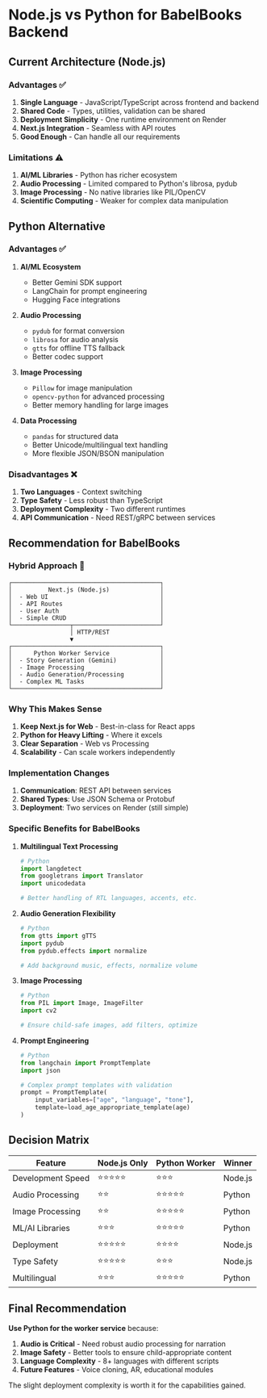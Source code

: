 # Node.js vs Python for BabelBooks Backend

## Current Architecture (Node.js)

### Advantages ✅
1. **Single Language** - JavaScript/TypeScript across frontend and backend
2. **Shared Code** - Types, utilities, validation can be shared
3. **Deployment Simplicity** - One runtime environment on Render
4. **Next.js Integration** - Seamless with API routes
5. **Good Enough** - Can handle all our requirements

### Limitations ⚠️
1. **AI/ML Libraries** - Python has richer ecosystem
2. **Audio Processing** - Limited compared to Python's librosa, pydub
3. **Image Processing** - No native libraries like PIL/OpenCV
4. **Scientific Computing** - Weaker for complex data manipulation

## Python Alternative

### Advantages ✅
1. **AI/ML Ecosystem**
   - Better Gemini SDK support
   - LangChain for prompt engineering
   - Hugging Face integrations
   
2. **Audio Processing**
   - `pydub` for format conversion
   - `librosa` for audio analysis
   - `gtts` for offline TTS fallback
   - Better codec support
   
3. **Image Processing**
   - `Pillow` for image manipulation
   - `opencv-python` for advanced processing
   - Better memory handling for large images
   
4. **Data Processing**
   - `pandas` for structured data
   - Better Unicode/multilingual text handling
   - More flexible JSON/BSON manipulation

### Disadvantages ❌
1. **Two Languages** - Context switching
2. **Type Safety** - Less robust than TypeScript
3. **Deployment Complexity** - Two different runtimes
4. **API Communication** - Need REST/gRPC between services

## Recommendation for BabelBooks

### Hybrid Approach 🎯

```
┌─────────────────────────────────────────┐
│          Next.js (Node.js)              │
│  - Web UI                               │
│  - API Routes                           │
│  - User Auth                            │
│  - Simple CRUD                          │
└────────────────┬────────────────────────┘
                 │ HTTP/REST
                 ▼
┌─────────────────────────────────────────┐
│      Python Worker Service              │
│  - Story Generation (Gemini)            │
│  - Image Processing                     │
│  - Audio Generation/Processing          │
│  - Complex ML Tasks                     │
└─────────────────────────────────────────┘
```

### Why This Makes Sense

1. **Keep Next.js for Web** - Best-in-class for React apps
2. **Python for Heavy Lifting** - Where it excels
3. **Clear Separation** - Web vs Processing
4. **Scalability** - Can scale workers independently

### Implementation Changes

1. **Communication**: REST API between services
2. **Shared Types**: Use JSON Schema or Protobuf
3. **Deployment**: Two services on Render (still simple)

### Specific Benefits for BabelBooks

1. **Multilingual Text Processing**
   ```python
   # Python
   import langdetect
   from googletrans import Translator
   import unicodedata
   
   # Better handling of RTL languages, accents, etc.
   ```

2. **Audio Generation Flexibility**
   ```python
   # Python
   from gtts import gTTS
   import pydub
   from pydub.effects import normalize
   
   # Add background music, effects, normalize volume
   ```

3. **Image Processing**
   ```python
   # Python
   from PIL import Image, ImageFilter
   import cv2
   
   # Ensure child-safe images, add filters, optimize
   ```

4. **Prompt Engineering**
   ```python
   # Python
   from langchain import PromptTemplate
   import json
   
   # Complex prompt templates with validation
   prompt = PromptTemplate(
       input_variables=["age", "language", "tone"],
       template=load_age_appropriate_template(age)
   )
   ```

## Decision Matrix

| Feature | Node.js Only | Python Worker | Winner |
|---------|-------------|---------------|---------|
| Development Speed | ⭐⭐⭐⭐⭐ | ⭐⭐⭐ | Node.js |
| Audio Processing | ⭐⭐ | ⭐⭐⭐⭐⭐ | Python |
| Image Processing | ⭐⭐ | ⭐⭐⭐⭐⭐ | Python |
| ML/AI Libraries | ⭐⭐⭐ | ⭐⭐⭐⭐⭐ | Python |
| Deployment | ⭐⭐⭐⭐⭐ | ⭐⭐⭐⭐ | Node.js |
| Type Safety | ⭐⭐⭐⭐⭐ | ⭐⭐⭐ | Node.js |
| Multilingual | ⭐⭐⭐ | ⭐⭐⭐⭐⭐ | Python |

## Final Recommendation

**Use Python for the worker service** because:

1. **Audio is Critical** - Need robust audio processing for narration
2. **Image Safety** - Better tools to ensure child-appropriate content
3. **Language Complexity** - 8+ languages with different scripts
4. **Future Features** - Voice cloning, AR, educational modules

The slight deployment complexity is worth it for the capabilities gained.